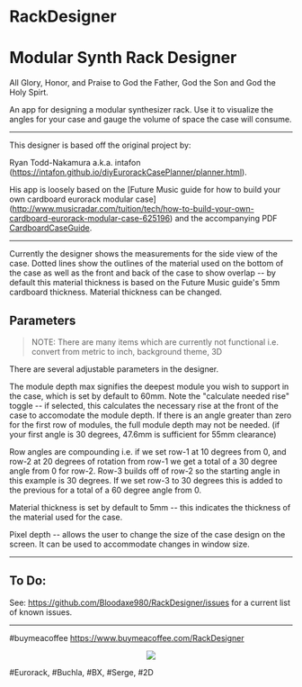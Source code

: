 # RackDesigner
# Modular Synth Rack Designer

   All Glory, Honor, and Praise to God the Father, God the Son and God the Holy Spirt.

An app for designing a modular synthesizer rack.  Use it to visualize the angles for your case and gauge the volume of
space the case will consume.

*****************************

This designer is based off the original project by:

Ryan Todd-Nakamura a.k.a. intafon
(https://intafon.github.io/diyEurorackCasePlanner/planner.html).

His app is loosely based on the [Future Music guide for how to build your own cardboard eurorack modular case]
(http://www.musicradar.com/tuition/tech/how-to-build-your-own-cardboard-eurorack-modular-case-625196) and the accompanying
PDF [CardboardCaseGuide](http://cdn.mos.musicradar.com/images/aaaroot/tech/7july15/DIY-Eurorack-case/CardboardCaseGuide.zip).

*****************************

Currently the designer shows the measurements for the side view of the case. Dotted lines show the outlines of the material
used on the bottom of the case as well as the front and back of the case to show overlap -- by default this material thickness
is based on the Future Music guide's 5mm cardboard thickness.  Material thickness can be changed.

## Parameters
<blockquote>
NOTE: There are many items which are currently not functional i.e. convert from metric to inch, background theme, 3D
</blockquote>

There are several adjustable parameters in the designer.

The module depth max signifies the deepest module you wish to support in the case, which is set by default to 60mm. Note the
"calculate needed rise" toggle -- if selected, this calculates the necessary rise at the front of the case to accomodate the
module depth. If there is an angle greater than zero for the first row of modules, the full module depth may not be needed.
(if your first angle is 30 degrees, 47.6mm is sufficient for 55mm clearance)

Row angles are compounding i.e. if we set row-1 at 10 degrees from 0, and row-2 at 20 degrees of rotation from row-1 we get a
total of a 30 degree angle from 0 for row-2.  Row-3 builds off of row-2 so the starting angle in this example is 30 degrees.  If we set row-3 to 30 degrees this is added to the previous for a total of a 60 degree angle from 0.

Material thickness is set by default to 5mm -- this indicates the thickness of the material used for the case.

Pixel depth  -- allows the user to change the size of the case design on the screen. It can be used to accommodate changes in
window size.

*****************************
## To Do:

See: https://github.com/Bloodaxe980/RackDesigner/issues for a current list of known issues.

*****************************
#buymeacoffee https://www.buymeacoffee.com/RackDesigner
<center>
<a href="https://www.buymeacoffee.com/RackDesigner"><img src="https://img.buymeacoffee.com/button-api/?text=Buy me a coffee&emoji=&slug=RackDesigner&button_colour=40DCA5&font_colour=ffffff&font_family=Bree&outline_colour=000000&coffee_colour=FFDD00" /></a>
</center>

#Eurorack, #Buchla, #BX, #Serge, #2D
